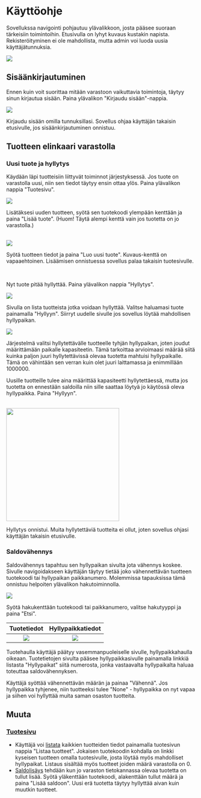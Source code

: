 # Käyttöohje

<p>Sovellukssa navigointi pohjautuu ylävalikkoon, josta pääsee suoraan tärkeisiin toimintoihin. Etusivulla on lyhyt kuvaus kustakin napista. Rekisteröityminen ei ole mahdollista, mutta admin voi luoda uusia käyttäjätunnuksia.</p>
<img src="https://github.com/ktatu/Varastojarjestelma/blob/master/documentation/kayttoohjekuvat/navbar.png">

## Sisäänkirjautuminen

<p>Ennen kuin voit suorittaa mitään varastoon vaikuttavia toimintoja, täytyy sinun kirjautua sisään. Paina ylävalikon "Kirjaudu sisään"-nappia.</p>
<img src="https://github.com/ktatu/Varastojarjestelma/blob/master/documentation/kayttoohjekuvat/kirjautuminen.png">
<p>Kirjaudu sisään omilla tunnuksillasi. Sovellus ohjaa käyttäjän takaisin etusivulle, jos sisäänkirjautuminen onnistuu.</p>

## Tuotteen elinkaari varastolla

### Uusi tuote ja hyllytys

<p>Käydään läpi tuotteisiin liittyvät toiminnot järjestyksessä. Jos tuote on varastolla uusi, niin sen tiedot täytyy ensin ottaa ylös. Paina ylävalikon nappia "Tuotesivu".</p>
<img src="https://github.com/ktatu/Varastojarjestelma/blob/master/documentation/kayttoohjekuvat/tuotesivu1.png">
<p>Lisätäksesi uuden tuotteen, syötä sen tuotekoodi ylempään kenttään ja paina "Lisää tuote". (Huom! Täytä alempi kenttä vain jos tuotetta on jo varastolla.)</p>
<br>
<img src="https://github.com/ktatu/Varastojarjestelma/blob/master/documentation/kayttoohjekuvat/uusituote.png">
<p>Syötä tuotteen tiedot ja paina "Luo uusi tuote". Kuvaus-kenttä on vapaaehtoinen. Lisäämisen onnistuessa sovellus palaa takaisin tuotesivulle.</p>

<br>

<p>Nyt tuote pitää hyllyttää. Paina ylävalikon nappia "Hyllytys".</p>

<img src="https://github.com/ktatu/Varastojarjestelma/blob/master/documentation/kayttoohjekuvat/hyllytettavat.png">
<p>Sivulla on lista tuotteista jotka voidaan hyllyttää. Valitse haluamasi tuote painamalla "Hyllyyn". Siirryt uudelle sivulle jos sovellus löytää mahdollisen hyllypaikan.</p>

<img src="https://github.com/ktatu/Varastojarjestelma/blob/master/documentation/kayttoohjekuvat/hyllyyn.png">
<p>Järjestelmä valitsi hyllytettävälle tuotteelle tyhjän hyllypaikan, joten joudut määrittämään paikalle kapasiteetin. Tämä tarkoittaa arvioimaasi määrää siitä kuinka paljon juuri hyllytettävissä olevaa tuotetta mahtuisi hyllypaikalle. Tämä on vähintään sen verran kuin olet juuri laittamassa ja enimmillään 1000000.</p> 
<p>Uusille tuotteille tulee aina määrittää kapasiteetti hyllytettäessä, mutta jos tuotetta on ennestään saldoilla niin sille saattaa löytyä jo käytössä oleva hyllypaikka. Paina "Hyllyyn".</p>

<br>

<img src="https://github.com/ktatu/Varastojarjestelma/blob/master/documentation/kayttoohjekuvat/hyllytysonnistuu.png" height=300px>
<p>Hyllytys onnistui. Muita hyllytettäviä tuotteita ei ollut, joten sovellus ohjasi käyttäjän takaisin etusivulle.</p>

### Saldovähennys

<p>Saldovähennys tapahtuu sen hyllypaikan sivulta jota vähennys koskee. Sivulle navigoidakseen käyttäjän täytyy tietää joko vähennettävän tuotteen tuotekoodi tai hyllypaikan paikkanumero. Molemmissa tapauksissa tämä onnistuu helpoiten ylävalikon hakutoiminnolla.</p>

<img src="https://github.com/ktatu/Varastojarjestelma/blob/master/documentation/kayttoohjekuvat/hakutoiminto.png">

<p>Syötä hakukenttään tuotekoodi tai paikkanumero, valitse hakutyyppi ja paina "Etsi".</p>

Tuotetiedot                |  Hyllypaikkatiedot
:-------------------------:|:-------------------------:
![](https://github.com/ktatu/Varastojarjestelma/blob/master/documentation/kayttoohjekuvat/tuotetiedot.png)  |  ![](https://github.com/ktatu/Varastojarjestelma/blob/master/documentation/kayttoohjekuvat/hyllypaikkatiedot.png)

<p>Tuotehaulla käyttäjä päätyy vasemmanpuoleiselle sivulle, hyllypaikkahaulla oikeaan. Tuotetietojen sivulta pääsee hyllypaikkasivulle painamalla linkkiä listasta "Hyllypaikat" siitä numerosta, jonka vastaavalta hyllypaikalta haluaa toteuttaa saldovähennyksen.</p>
<p>Käyttäjä syöttää vähennettävän määrän ja painaa "Vähennä". Jos hyllypaikka tyhjenee, niin tuotteeksi tulee "None" - hyllypaikka on nyt vapaa ja siihen voi hyllyttää muita saman osaston tuotteita.</p>

## Muuta

### <a href="https://github.com/ktatu/Varastojarjestelma/blob/master/documentation/kayttoohjekuvat/tuotesivu1.png">Tuotesivu</a>

- Käyttäjä voi <a href="https://github.com/ktatu/Varastojarjestelma/blob/master/documentation/kayttoohjekuvat/listaus.png">listata</a> kaikkien tuotteiden tiedot painamalla tuotesivun nappia "Listaa tuotteet". Jokaisen tuotekoodin kohdalla on linkki kyseisen tuotteen omalla tuotesivulle, josta löytää myös mahdolliset hyllypaikat. Listaus sisältää myös tuotteet joiden määrä varastolla on 0.
- <a href="https://github.com/ktatu/Varastojarjestelma/blob/master/documentation/kayttoohjekuvat/saldolisays.png">Saldolisäys</a> tehdään kun jo varaston tietokannassa olevaa tuotetta on tullut lisää. Syötä yläkenttään tuotekoodi, alakenttään tullut määrä ja paina "Lisää saldoon". Uusi erä tuotetta täytyy hyllyttää aivan kuin muutkin tuotteet.
